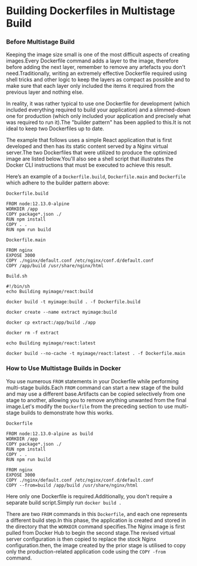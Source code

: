
# Building Dockerfiles in Multistage Build

### Before Multistage Build

Keeping the image size small is one of the most difficult aspects of creating images.Every Dockerfile command adds a layer to the image, therefore before adding the next layer, remember to remove any artefacts you don't need.Traditionally, writing an extremely effective Dockerfile required using shell tricks and other logic to keep the layers as compact as possible and to make sure that each layer only included the items it required from the previous layer and nothing else.

In reality, it was rather typical to use one Dockerfile for development (which included everything required to build your application) and a slimmed-down one for production (which only included your application and precisely what was required to run it).The "builder pattern" has been applied to this.It is not ideal to keep two Dockerfiles up to date.

The example that follows uses a simple React application that is first developed and then has its static content served by a Nginx virtual server.The two Dockerfiles that were utilized to produce the optimized image are listed below.You'll also see a shell script that illustrates the Docker CLI instructions that must be executed to achieve this result.

Here’s an example of a `Dockerfile.build`, `Dockerfile.main` and `Dockerfile` which adhere to the builder pattern above:

`Dockerfile.build`

```
FROM node:12.13.0-alpine
WORKDIR /app
COPY package*.json ./
RUN npm install
COPY . .
RUN npm run build
```

`Dockerfile.main`

```
FROM nginx
EXPOSE 3000
COPY ./nginx/default.conf /etc/nginx/conf.d/default.conf
COPY /app/build /usr/share/nginx/html
```

`Build.sh`

```
#!/bin/sh
echo Building myimage/react:build

docker build -t myimage:build . -f Dockerfile.build

docker create --name extract myimage:build

docker cp extract:/app/build ./app

docker rm -f extract

echo Building myimage/react:latest

docker build --no-cache -t myimage/react:latest . -f Dockerfile.main
```

### How to Use Multistage Builds in Docker 

You use numerous `FROM` statements in your Dockerfile while performing multi-stage builds.Each `FROM` command can start a new stage of the build and may use a different base.Artifacts can be copied selectively from one stage to another, allowing you to remove anything unwanted from the final image.Let's modify the `Dockerfile` from the preceding section to use multi-stage builds to demonstrate how this works. 

`Dockerfile`

```
FROM node:12.13.0-alpine as build
WORKDIR /app
COPY package*.json ./
RUN npm install
COPY . .
RUN npm run build

FROM nginx
EXPOSE 3000
COPY ./nginx/default.conf /etc/nginx/conf.d/default.conf
COPY --from=build /app/build /usr/share/nginx/html
```

Here only one Dockerfile is required.Additionally, you don't require a separate build script.Simply run `docker build .` 

There are two `FROM` commands in this `Dockerfile`, and each one represents a different build step.In this phase, the application is created and stored in the directory that the `WORKDIR` command specifies.The Nginx image is first pulled from Docker Hub to begin the second stage.The revised virtual server configuration is then copied to replace the stock Nginx configuration.then, the image created by the prior stage is utilised to copy only the production-related application code using the `COPY -from` command. 







